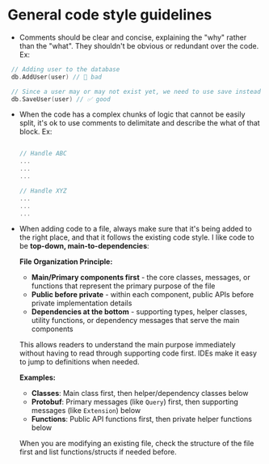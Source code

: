 
# General code style guidelines

* Comments should be clear and concise, explaining the "why" rather than the "what". They shouldn't
  be obvious or redundant over the code. Ex:

 ```go
  // Adding user to the database
  db.AddUser(user) // 🛑 bad

  // Since a user may or may not exist yet, we need to use save instead of add and update
  db.SaveUser(user) // ✅ good
  ```

* When the code has a complex chunks of logic that cannot be easily split, it's ok to use comments
  to delimitate and describe the what of that block. Ex:

  ```go
  
  // Handle ABC
  ...
  ...
  ...

  // Handle XYZ
  ...
  ...
  ...

  ```

* When adding code to a file, always make sure that it's being added to the right place, and that it
  follows the existing code style. I like code to be **top-down, main-to-dependencies**:
  
  **File Organization Principle:**
  - **Main/Primary components first** - the core classes, messages, or functions that represent the primary purpose of the file
  - **Public before private** - within each component, public APIs before private implementation details  
  - **Dependencies at the bottom** - supporting types, helper classes, utility functions, or dependency messages that serve the main components
  
  This allows readers to understand the main purpose immediately without having to read through supporting code first. IDEs make it easy to jump to definitions when needed.
  
  **Examples:**
  - **Classes**: Main class first, then helper/dependency classes below
  - **Protobuf**: Primary messages (like `Query`) first, then supporting messages (like `Extension`) below
  - **Functions**: Public API functions first, then private helper functions below

  When you are modifying an existing file, check the structure of the file first and list
  functions/structs if needed before.
